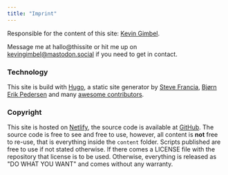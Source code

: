 ```yaml
---
title: "Imprint"
---
```


Responsible for the content of this site: [Kevin Gimbel](/about/).

Message me at hallo@thissite or hit me up on [kevingimbel@mastodon.social](https://mastodon.social/kevingimbel) if you need to get in contact.

### Technology

This site is build with [Hugo](http://gohugo.io/), a static site generator by [Steve Francia](https://github.com/spf13), [Bjørn Erik Pedersen](https://github.com/bep) and many [awesome contributors](https://github.com/spf13/hugo/graphs/contributors).

### Copyright

This site is hosted on [Netlify](https://netlify.com), the source code is available at [GitHub](https://github.com/kevingimbel/kevingimbel.com). The source code is free to see and free to use, however, all content is **not** free to re-use, that is everything inside the `content` folder. Scripts published are free to use if not stated otherwise. If there comes a LICENSE file with the repository that license is to be used. Otherwise, everything is released as "DO WHAT YOU WANT" and comes without any warranty.